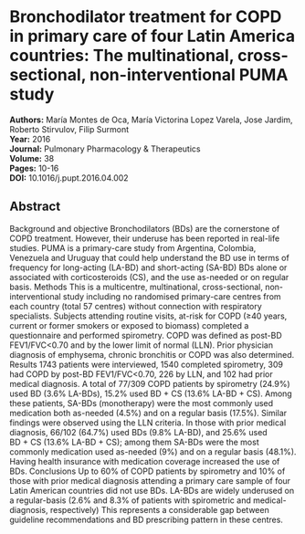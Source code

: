 # Bronchodilator treatment for COPD in primary care of four Latin America countries: The multinational, cross-sectional, non-interventional PUMA study

**Authors:** María Montes de Oca, María Victorina Lopez Varela, Jose Jardim, Roberto Stirvulov, Filip Surmont  
**Year:** 2016  
**Journal:** Pulmonary Pharmacology & Therapeutics  
**Volume:** 38  
**Pages:** 10-16  
**DOI:** 10.1016/j.pupt.2016.04.002  

## Abstract
Background and objective
Bronchodilators (BDs) are the cornerstone of COPD treatment. However, their underuse has been reported in real-life studies. PUMA is a primary-care study from Argentina, Colombia, Venezuela and Uruguay that could help understand the BD use in terms of frequency for long-acting (LA-BD) and short-acting (SA-BD) BDs alone or associated with corticosteroids (CS), and the use as-needed or on regular basis.
Methods
This is a multicentre, multinational, cross-sectional, non-interventional study including no randomised primary-care centres from each country (total 57 centres) without connection with respiratory specialists. Subjects attending routine visits, at-risk for COPD (≥40 years, current or former smokers or exposed to biomass) completed a questionnaire and performed spirometry. COPD was defined as post-BD FEV1/FVC<0.70 and by the lower limit of normal (LLN). Prior physician diagnosis of emphysema, chronic bronchitis or COPD was also determined.
Results
1743 patients were interviewed, 1540 completed spirometry, 309 had COPD by post-BD FEV1/FVC<0.70, 226 by LLN, and 102 had prior medical diagnosis. A total of 77/309 COPD patients by spirometry (24.9%) used BD (3.6% LA-BDs), 15.2% used BD + CS (13.6% LA-BD + CS). Among these patients, SA-BDs (monotherapy) were the most commonly used medication both as-needed (4.5%) and on a regular basis (17.5%). Similar findings were observed using the LLN criteria. In those with prior medical diagnosis, 66/102 (64.7%) used BDs (9.8% LA-BD), and 25.6% used BD + CS (13.6% LA-BD + CS); among them SA-BDs were the most commonly medication used as-needed (9%) and on a regular basis (48.1%). Having health insurance with medication coverage increased the use of BDs.
Conclusions
Up to 60% of COPD patients by spirometry and 10% of those with prior medical diagnosis attending a primary care sample of four Latin American countries did not use BDs. LA-BDs are widely underused on a regular-basis (2.6% and 8.3% of patients with spirometric and medical-diagnosis, respectively) This represents a considerable gap between guideline recommendations and BD prescribing pattern in these centres.

